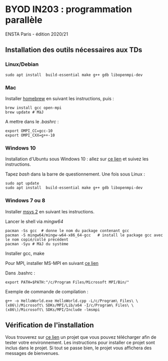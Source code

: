 # BYOD IN203 : programmation parallèle
ENSTA Paris - édition 2020/21

## Installation des outils nécessaires aux TDs

### Linux/Debian 

    sudo apt install  build-essential make g++ gdb libopenmpi-dev

### Mac

Installer [homebrew](https://brew.sh) en suivant les instructions, puis :

    brew install gcc open-mpi
    brew update # MàJ

A mettre dans le *.bashrc* :

    export OMPI_CC=gcc-10
    export OMPI_CXX=g++-10

### Windows 10

Installation d'Ubuntu sous Windows 10 : allez sur [ce lien](https://www.numerama.com/tech/158150-le-shell-bash-sous-windows-10-ce-quil-faut-savoir.html) et suivez les instructions.

Tapez *bash* dans la barre de questionnement.
Une fois sous Linux :

    sudo apt update
    sudo apt install  build-essential make g++ gdb libopenmpi-dev 

### Windows 7 ou 8

Installer [msys 2](https://www.msys2.org/) en suivant les instructions.


Lancer le shell via *mingw64*

    pacman -Ss gcc  # donne le nom du package contenant gcc
    pacman -S mingw64/mingw-w64-x86_64-gcc   # install le package gcc avec le nom copié/collé précédent
    pacman -Syu # MàJ du système

Installer gcc, make

Pour MPI, installer MS-MPI en suivant [ce lien](https://www.microsoft.com/en-us/download/details.aspx?id=57467)

Dans .bashrc :

    export PATH=$PATH:"/c/Program Files/Microsoft MPI/Bin/"


Exemple de commande de compilation :

    g++ -o HelloWorld.exe HelloWorld.cpp -L/c/Program\ Files\ \(x86\)/Microsoft\ SDKs/MPI/Lib/x64 -I/c/Program\ Files\ \(x86\)/Microsoft\ SDKs/MPI/Include -lmsmpi

## Vérification de l'installation

Vous trouverez sur [ce lien](https://github.com/JuvignyEnsta/Installation_Test) un projet que vous pouvez télécharger afin de tester votre environnement. Les instructions pour installer ce projet
sont inclus dans le projet. Si tout se passe bien, le projet vous affichera des messages de bienvenues.
